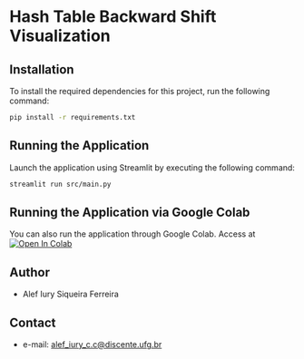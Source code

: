 # Hash Table Backward Shift Visualization

## Installation

To install the required dependencies for this project, run the following command:

```bash
pip install -r requirements.txt
```

## Running the Application

Launch the application using Streamlit by executing the following command:

```bash
streamlit run src/main.py
```

## Running the Application via Google Colab

You can also run the application through Google Colab. Access at [![Open In Colab](https://colab.research.google.com/assets/colab-badge.svg)](https://colab.research.google.com/alefiury/Hash-Table-Backward-Shift-Visualization/blob/main/colab/Hash_Table_Backward_Shift_Visualization_Example.ipynb)

## Author

- Alef Iury Siqueira Ferreira

## Contact

- e-mail: alef_iury_c.c@discente.ufg.br